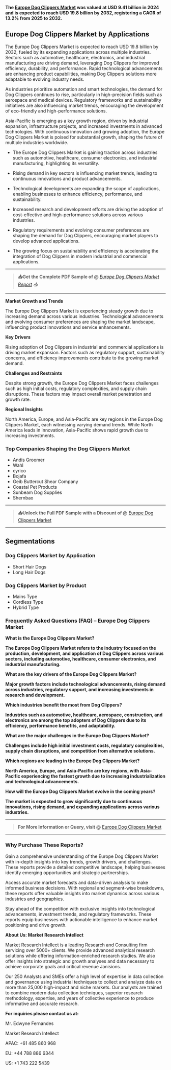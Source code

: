 <p><strong>The <a href="https://www.marketresearchintellect.com/download-sample/?rid=444011&amp;utm_source=Pulse-April-Europe&amp;utm_medium=852">Europe Dog Clippers Market</a> was valued at USD 9.41 billion in 2024 and is expected to reach USD 19.8 billion by 2032, registering a CAGR of 13.2% from 2025 to 2032.</strong></p><h2>Europe Dog Clippers Market by Applications&nbsp;</h2><p><p>The Europe Dog Clippers Market is expected to reach USD 19.8 billion by 2032, fueled by its expanding applications across multiple industries. Sectors such as automotive, healthcare, electronics, and industrial manufacturing are driving demand, leveraging Dog Clippers for improved efficiency, durability, and performance. Rapid technological advancements are enhancing product capabilities, making Dog Clippers solutions more adaptable to evolving industry needs.</p><p>As industries prioritize automation and smart technologies, the demand for Dog Clippers continues to rise, particularly in high-precision fields such as aerospace and medical devices. Regulatory frameworks and sustainability initiatives are also influencing market trends, encouraging the development of eco-friendly and high-performance solutions.</p><p>Asia-Pacific is emerging as a key growth region, driven by industrial expansion, infrastructure projects, and increased investments in advanced technologies. With continuous innovation and growing adoption, the Europe Dog Clippers Market is poised for substantial growth, shaping the future of multiple industries worldwide.</p></p><ul><li><p>The Europe Dog Clippers Market is gaining traction across industries such as automotive, healthcare, consumer electronics, and industrial manufacturing, highlighting its versatility.</p></li><li><p>Rising demand in key sectors is influencing market trends, leading to continuous innovations and product advancements.</p></li><li><p>Technological developments are expanding the scope of applications, enabling businesses to enhance efficiency, performance, and sustainability.</p></li><li><p>Increased research and development efforts are driving the adoption of cost-effective and high-performance solutions across various industries.</p></li><li><p>Regulatory requirements and evolving consumer preferences are shaping the demand for Dog Clippers, encouraging market players to develop advanced applications.</p></li><li><p>The growing focus on sustainability and efficiency is accelerating the integration of Dog Clippers in modern industrial and commercial applications.</p></li></ul><hr /><blockquote><p><strong><span class="font-[700]">📥Get the Complete PDF Sample of @ </span></strong><em><span class="font-[700]"><a href="https://www.marketresearchintellect.com/download-sample/?rid=444011&amp;utm_source=Pulse-April-Europe&amp;utm_medium=852" target="_blank" data-tracking-control-name="article-ssr-frontend-pulse_little-text-block" data-tracking-will-navigate="" data-test-link="">Europe Dog Clippers Market Report</a>&nbsp;📥</span></em></p></blockquote><hr /><p class="" data-start="77" data-end="360"><strong data-start="77" data-end="105">Market Growth and Trends</strong></p><p class="" data-start="77" data-end="360">The Europe Dog Clippers Market is experiencing steady growth due to increasing demand across various industries. Technological advancements and evolving consumer preferences are shaping the market landscape, influencing product innovations and service enhancements.</p><p class="" data-start="362" data-end="606"><strong data-start="362" data-end="377">Key Drivers</strong></p><p class="" data-start="362" data-end="606">Rising adoption of Dog Clippers in industrial and commercial applications is driving market expansion. Factors such as regulatory support, sustainability concerns, and efficiency improvements contribute to the growing market demand.</p><p class="" data-start="608" data-end="849"><strong data-start="608" data-end="637">Challenges and Restraints</strong></p><p class="" data-start="608" data-end="849">Despite strong growth, the Europe Dog Clippers Market faces challenges such as high initial costs, regulatory complexities, and supply chain disruptions. These factors may impact overall market penetration and growth rate.</p><p class="" data-start="851" data-end="1095"><strong data-start="851" data-end="872">Regional Insights</strong></p><p class="" data-start="851" data-end="1095">North America, Europe, and Asia-Pacific are key regions in the Europe Dog Clippers Market, each witnessing varying demand trends. While North America leads in innovation, Asia-Pacific shows rapid growth due to increasing investments.</p><p><h3>Top Companies Shaping the Dog Clippers Market </h3><ul><li>Andis Groomer</li><li>Wahl</li><li>cyrico</li><li>Bojafa</li><li>Geib Buttercut Shear Company</li><li>Coastal Pet Products</li><li>Sunbeam Dog Supplies</li><li>Shernbao</li></ul></p><hr /><blockquote><p><strong>📥Unlock the Full PDF Sample with a Discount of @</strong> <a href="https://www.marketresearchintellect.com/ask-for-discount/?rid=444011&amp;utm_source=Pulse-April-Europe&amp;utm_medium=852">Europe Dog Clippers Market</a></p></blockquote><hr /><p><h2>Segmentations</h2><h3>Dog Clippers Market by Application</h3><ul><li>Short Hair Dogs</li><li>Long Hair Dogs</li></ul><h3>Dog Clippers Market by Product</h3><ul><li>Mains Type</li><li>Cordless Type</li><li>Hybrid Type</li></ul></p><h3><strong>Frequently Asked Questions (FAQ) &ndash; Europe Dog Clippers Market</strong></h3><p><strong>What is the Europe Dog Clippers Market?</strong></p><p><strong>The Europe Dog Clippers Market refers to the industry focused on the production, development, and application of Dog Clippers across various sectors, including automotive, healthcare, consumer electronics, and industrial manufacturing.</strong></p><p><strong>What are the key drivers of the Europe Dog Clippers Market?</strong></p><p><strong>Major growth factors include technological advancements, rising demand across industries, regulatory support, and increasing investments in research and development.</strong></p><p><strong>Which industries benefit the most from Dog Clippers?</strong></p><p><strong>Industries such as automotive, healthcare, aerospace, construction, and electronics are among the top adopters of Dog Clippers due to its efficiency, performance benefits, and adaptability.</strong></p><p><strong>What are the major challenges in the Europe Dog Clippers Market?</strong></p><p><strong>Challenges include high initial investment costs, regulatory complexities, supply chain disruptions, and competition from alternative solutions.</strong></p><p><strong>Which regions are leading in the Europe Dog Clippers Market?</strong></p><p><strong>North America, Europe, and Asia-Pacific are key regions, with Asia-Pacific experiencing the fastest growth due to increasing industrialization and technological advancements.</strong></p><p><strong>How will the Europe Dog Clippers Market evolve in the coming years?</strong></p><p><strong>The market is expected to grow significantly due to continuous innovations, rising demand, and expanding applications across various industries.</strong></p><hr /><blockquote><p><span class="font-[700]"><strong>For More Information or Query, visit&nbsp;@</strong>&nbsp;</span><span class="font-[700]"><a href="https://www.marketresearchintellect.com/product/global-dog-clippers-market-size-and-forecast/?utm_source=Linkedin&utm_medium=852" target="_blank" data-tracking-control-name="article-ssr-frontend-pulse_little-text-block" data-tracking-will-navigate="" data-test-link="">Europe Dog Clippers Market</a></span></p></blockquote><hr /><h3><strong data-start="0" data-end="31">Why Purchase These Reports?</strong></h3><p class="" data-start="35" data-end="297">Gain a comprehensive understanding of the Europe Dog Clippers Market with in-depth insights into key trends, growth drivers, and challenges. These reports provide a detailed competitive landscape, helping businesses identify emerging opportunities and strategic partnerships.</p><p class="" data-start="299" data-end="540">Access accurate market forecasts and data-driven analysis to make informed business decisions. With regional and segment-wise breakdowns, these reports offer valuable insights into market dynamics across various industries and geographies.</p><p class="" data-start="542" data-end="784">Stay ahead of the competition with exclusive insights into technological advancements, investment trends, and regulatory frameworks. These reports equip businesses with actionable intelligence to enhance market positioning and drive growth.</p><p><strong><span class="font-[700]">About Us: Market Research Intellect</span></strong></p><p><span class="">Market Research Intellect is a leading Research and Consulting firm servicing over 5000+ clients. We provide advanced analytical research solutions while offering information-enriched research studies.&nbsp;</span>We also offer insights into strategic and growth analyses and data necessary to achieve corporate goals and critical revenue Janisions.</p><p><span class="">Our 250 Analysts and SMEs offer a high level of expertise in data collection and governance using industrial techniques to collect and analyze data on more than 25,000 high-impact and niche markets. Our analysts are trained to combine modern data collection techniques, superior research methodology, expertise, and years of collective experience to produce informative and accurate research.</span></p><p><strong>For inquiries please contact us at:</strong></p><p>Mr. Edwyne Fernandes</p><p>Market Research Intellect</p><p>APAC: +61 485 860 968</p><p>EU: +44 788 886 6344</p><p>US: +1 743 222 5439</p>